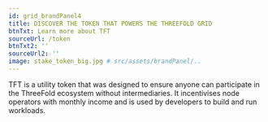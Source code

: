 ```yaml
---
id: grid_brandPanel4
title: DISCOVER THE TOKEN THAT POWERS THE THREEFOLD GRID 
btnTxt: Learn more about TFT
sourceUrl: /token
btnTxt2: ''
sourceUrl2: ''
image: stake_token_big.jpg # src/assets/brandPanel/..
---
```

TFT is a utility token that was designed to ensure anyone can participate in the ThreeFold ecosystem without intermediaries. It incentivises node operators with monthly income and is used by developers to build and run workloads.
